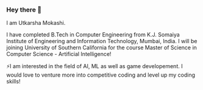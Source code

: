 ### Hey there 👋
I am Utkarsha Mokashi.
<!--
**utkarshamokashi/utkarshamokashi** is a ✨ _special_ ✨ repository because its `README.md` (this file) appears on your GitHub profile.

Here are some ideas to get you started:
-->

I have completed B.Tech in Computer Engineering from K.J. Somaiya Institute of Engineering and Information Technology, Mumbai, India.
I will be joining University of Southern California for the course Master of Science in Computer Science - Artificial Intelligence!

⚡I am interested in the field of AI, ML as well as game developement.
I would love to venture more into competitive coding and level up my coding skills!
<!-- - 🔭 I’m currently working on ...
- 🌱 I’m currently learning ...
- 👯 I’m looking to collaborate on ...
- 🤔 I’m looking for help with ...
- 💬 Ask me about ...
- 📫 How to reach me: ...
- 😄 Pronouns: ...
- ⚡ Fun fact: ...
-->
